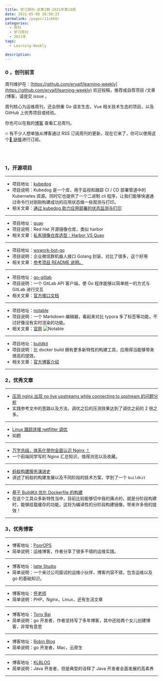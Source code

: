```yaml
---
title: 学习周刊-总第1期-2021年第18周
date: 2021-05-08 20:50:23
permalink: /pages/11c668/
categories:
  - 周刊
  - 学习周刊
  - 2021年
tags:
  - Learning-Weekly

description:
---
```


### 0 ，创刊前言

周刊维护在：[https://github.com/eryajf/learning-weekly](https://github.com/eryajf/learning-weekly) 欢迎投稿，推荐或自荐项目 /文章 /博客，请提交 issue 。

周刊核心为运维周刊，还会侧重 Go 语言生态，Vue 相关技术生态的项目，以及 GitHub 上优秀项目或经验。

你也可以在我的[博客](https://wiki.eryajf.net/learning-weekly/) 查看汇总周刊。

🔥 有不少人想单独从博客通过 RSS 订阅周刊的更新，现在它来了，你可以使用这个[🔗 链接](https://wiki.eryajf.net/learning-weekly.xml)进行订阅。

<br><br><ArticleTopAd></ArticleTopAd>

### 1，开源项目

---

- 项目地址：[kubedog](https://github.com/werf/kubedog)
- 项目说明：Kubedog 是一个库，用于监视和跟踪 CI / CD 部署管道中的 Kubernetes 资源。同时它也提供了一个二进制 cli 程序，让我们能够快速通过命令行对刚刚构建成功的应用状态做一些观测与打印。
- 相关文章：[通过 kubedog 助力应用部署的状态监测与打印](https://wiki.eryajf.net/pages/5383.html)

---

- 项目地址：[quay](https://github.com/quay/quay)
- 项目说明：Red Hat 开源镜像仓库，类似 harbor
- 相关文章：[私有镜像仓库选型：Harbor VS Quay](https://supereagle.github.io/2019/11/23/harbor-vs-quay/)

---

- 项目地址：[wxwork-bot-go](https://github.com/vimsucks/wxwork-bot-go)
- 项目说明：企业微信群机器人接口 Golang 封装，对比了很多，这个好用
- 相关文章：[参考项目 README 说明。](https://github.com/vimsucks/wxwork-bot-go/blob/master/README.md)

---

- 项目地址：[go-gitlab](https://github.com/xanzy/go-gitlab)
- 项目说明：一个 GitLab API 客户端，使 Go 程序能够以简单统一的方式与 GitLab 进行交互
- 相关文章：[官方接口文档](https://pkg.go.dev/github.com/xanzy/go-gitlab?utm_source=godoc)

---

- 项目地址：[notable](https://github.com/notable/notable)
- 项目说明：一个 Markdown 编辑器，看起来对比 typora 多了标签等功能，不过好像没有实时渲染的功能。
- 相关文章：[官网](https://notable.app/)
  ![Notable](http://t.eryajf.net/imgs/2021/09/6198a8ec84b805d6.jpg)

---

- 项目地址：[buildkit](https://github.com/moby/buildkit)
- 项目说明：比 docker build 拥有更多新特性的构建工具，应用得当能够带来很高的提效。
- 相关文章：[官方博客介绍](https://blog.mobyproject.org/introducing-buildkit-17e056cc5317)

---

### 2，优秀文章

---

- [压测 nginx 出现 no live upstreams while connecting to upstream 的问题分析](https://cloud.tencent.com/developer/article/1743145)
- 实践参考文中的思路以及方法，调优之后的压测效果达到了调优之前的 2 倍之多。

---

- [Linux 跟踪连接 netfilter 调优](https://www.cnblogs.com/xiangsikai/p/9525287.html)
- 如题

---

- [万字总结，体系化带你全面认识 Nginx ！](https://juejin.cn/post/6942607113118023710)
- 一个前端同学写的 Nginx 汇总知识，值得浏览以及收藏。

---

- [蚂蚁构建服务演进史](https://mp.weixin.qq.com/s/2Yt1YS3QcVb_pxYqaKrxKA)
- 讲述了蚂蚁的构建发展以及不同阶段的技术方案，学到了一个 `buildkit`

---

- [基于 BuildKit 优化 Dockerfile 的构建](https://mp.weixin.qq.com/s/OjeQsalkthe-YksIe0HtVg)
- 在这个工具众多新特性当中，目前比较能够切中我的痛点的，就是分阶段构建时，能够挂载缓存的功能，这将为编译性的分阶段构建镜像，带来许多倍的提效！

---

### 3，优秀博客

---

- 博客地址：[PoorOPS](https://www.poorops.com/)
- 简单说明：运维博客，作者分享了很多不错的运维实践。

---

- 博客地址：[latte Studio](https://lattestudio.github.io/)
- 简单说明：一个来过公司面试的运维小伙伴，博客内容不错，包含运维以及 go 的基础知识。

---

- 博客地址：[怀老师](https://blog.dugwang.com/)
- 简单说明：PHP，Nginx，Linux，还有生活文章

---

- 博客地址：[Tony Bai](https://tonybai.com/)
- 简单说明：go 开发者，作者坚持写了多年博客，其中还给两个女儿创建博客，非常有意思

---

- 博客地址：[Robin Blog](https://supereagle.github.io/)
- 简单说明：go 开发者，Mac，云原生

---

- 博客地址：[KLBLOG](http://www.kailing.pub/index/index.html)
- 简单说明：Java 开发者，但是典型的诠释了 Java 开发者全面发展的高素养

---

<br><ArticleTopAd></ArticleTopAd>
